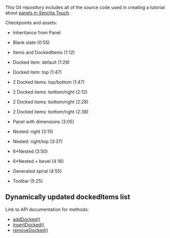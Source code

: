 This Git repository includes all of the source code used in creating a tutorial about [panels in Sencha Touch][tutorial].

Checkpoints and assets:

* Inheritance from Panel
* Blank slate (0:55)

* Items and DockedItems (1:12)
* Docked item: default (1:29)
* Docked item: top (1:47)
* 2 Docked items: top/bottom (1:47)
* 2 Docked items: bottom/right (2:12)
* 2 Docked items: bottom/right (2:28)
* 2 Docked items: bottom/right (2:38)

* Panel with dimensions (3:05)
* Nested: right (3:15)
* Nested: right/top (3:37)
* 6*Nested (3:50)
* 6*Nested + bevel (4:16)
* Generated spiral (4:55)
* Toolbar (5:25)

## Dynamically updated dockedItems list

Link to API documentation for methods:

* [addDocked()][add]
* [insertDocked()][ins]
* [removeDocked()][rm]

[tutorial]: http://vimeo.com/15879797
[add]: http://dev.sencha.com/deploy/touch/docs/?class=Ext.Panel&member=addDocked
[ins]: http://dev.sencha.com/deploy/touch/docs/?class=Ext.Panel&member=insertDocked
[rm]:  http://dev.sencha.com/deploy/touch/docs/?class=Ext.Panel&member=removeDocked